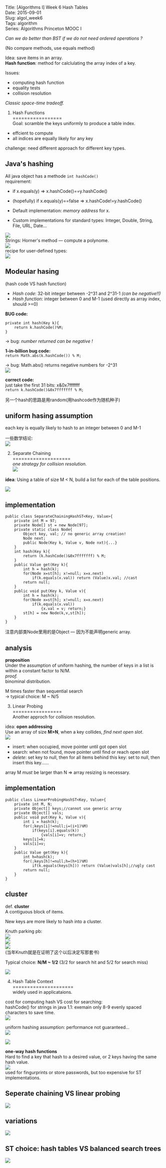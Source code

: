 Title: [Algorithms I] Week 6 Hash Tables   
Date: 2015-09-01   
Slug:  algoI_week6       
Tags: algorithm     
Series: Algorithms Princeton MOOC I 
 
   
*Can we do better than BST if we do not need ordered operations ?*   
   
(No compare methods, use equals method)   
   
Idea: save items in an array.    
**Hash function**: method for calclulating the array index of  a key.    
   
Issues:    
   
* computing hash function   
* equality tests   
* collision resolution   
   
   
*Classic space-time tradeoff.*   
   
1. Hash Functions   
=================   
Goal: scramble the keys uniformly to produce a table index.    
   
* effcient to compute   
* all indices are equally likely for any key   
   
   
challenge: need different approach for different key types.    
   
Java's hashing   
--------------   
All java object has a methode ``int hashCode()``   
requirement:    
   
* if x.equals(y) ⇒ x.hashCode()==y.hashCode()   
* (hopefully) if x.equals(y)==false ⇒ x.hashCode!=y.hashCode()   
   
   
   
* Default implementation: *memory address* for x.    
* Custom implementations for standard types: Integer, Double, String, File, URL, Date...   
   
![](../images/algoI_week6/pasted_image.png)   
Strings: Horner's method — compute a polynome.    
![](../images/algoI_week6/pasted_image001.png)   
recipe for user-defined types:    
![](../images/algoI_week6/pasted_image002.png)   
   
Modeular hasing   
---------------   
(hash code VS hash function)   
   
* *Hash code*: 32-bit integer between -2^31 and 2^31-1 *(can be negative!!)*   
* *Hash function*: integer between 0 and M-1 (used directly as array index, should >=0)   
   
   
**BUG code:**    
   
	private int hash(Key k){   
		return k.hashCode()%M;   
	}   
   
→ bug: *number returned can be negative !*   
   
**1-in-billion bug code:**    
``return Math.abs(k.hashCode()) % M;``   
   
→ bug: Math.abs() returns negative numbers for -2^31   
![](../images/algoI_week6/pasted_image003.png)   
   
**correct code:**   
just take the first 31 bits: x&0x7fffffff   
``return k.hashCode()&0x7fffffff % M;``   
   
另一个hash的思路是用random(用hashcode作为随机种子)   
   
uniform hasing assumption   
-------------------------   
each key is equally likely to hash to an integer between 0 and M-1   
   
一些数学结论:    
![](../images/algoI_week6/pasted_image004.png)   
   
   
2. Separate Chaining   
====================   
*one strategy for collision resolution.*    
![](../images/algoI_week6/pasted_image005.png)   
   
**idea**: Using a table of size M < N,  build a list for each of the table positions.    
   
![](../images/algoI_week6/pasted_image006.png)   
   
implementation   
--------------   
   
	public class SeparateChainingHashST<Key, Value>{   
		private int M = 97;   
		private Node[] st = new Node[97];   
		private static class Node{   
			Object key, val; // no generic array creation!    
			Node next;   
			public Node(Key k, Value v, Node nxt){...}   
		}   
		int hash(Key k){   
			return (k.hashCode()&0x7fffffff) % M;   
		}   
		public Value get(Key k){   
			int h = hash(k);   
			for(Node x=st[h]; x!=null; x=x.next)   
				if(k.equals(x.val)) return (Value)x.val; //cast   
			return null;   
		}   
		public void put(Key k, Value v){   
			int h = hash(k);   
			for(Node x=st[h]; x!=null; x=x.next)   
				if(k.equals(x.val))    
					{x.val = v; return;}   
			st[h] = new Node(k,v,st[h]);   
		}   
	}   
   
注意内部类Node里用的是Object — 因为不能声明generic array.    
   
analysis   
--------   
**proposition**   
Under the assumption of uniform hashing, the number of keys in a list is within a constant factor to N/M.    
*proof.*   
binominal distribution.   
   
M times faster than sequential search   
→ typical choice: M ~ N/5   
   
   
3. Linear Probing   
=================   
Another approch for collision resolution.    
   
idea: **open addressing**   
Use an array of size **M>N**, when a key collides, *find next open slot*.    
![](../images/algoI_week6/pasted_image007.png)   
   
* insert: when occupied, move pointer until got open slot   
* search: when not found, move pointer until find or reach open slot   
* *delete*: set key to null, then for all items behind this key: set to null, then insert this key......   
   
   
array M *must* be larger than N ⇒ array resizing is necessary.    
   
implementation   
--------------   
	public class LinearProbingHashST<Key, Value>{   
		private int M, N;   
		private Object[] keys;//cannot use generic array   
		private Object[] vals;   
		public void put(Key k, Value v){   
			int i = hash(k);   
			for(;keys[i]!=null;i=(i+1)%M)   
				if(keys[i].equals(k))    
					{vals[i]=v; return;}   
			keys[i]=k;   
			vals[i]=v;   
		}   
		public Value get(Key k){   
			int h=hash(k);   
			for(;keys[h]!=null;h=(h+1)%M)   
				if(k.equals(keys[h])) return (Value)vals[h];//ugly cast   
			return null;   
		}   
	}   
   
   
cluster   
-------   
def. **cluster**   
A contiguous block of items.    
   
New keys are more likely to hash into a cluster.    
   
Knuth parking pb:    
![](../images/algoI_week6/pasted_image008.png)   
![](../images/algoI_week6/pasted_image010.png)   
![](../images/algoI_week6/pasted_image009.png)   
(当年Knuth就是在证明了这个以后决定写那套书)   
   
Typical choice: **N/M ~ 1/2** (3/2 for search hit and 5/2 for search miss)   
   
![](../images/algoI_week6/pasted_image011.png)   
   
4. Hash Table Context   
=====================   
widely used in applicataions.    
   
cost for computing hash VS cost for searching:    
hashCode() for strings in java 1.1: exemain only 8-9 evenly spaced characters to save time.   
![](../images/algoI_week6/pasted_image012.png)   
   
uniform hashing assumption: performance not guaranteed...   
![](../images/algoI_week6/pasted_image013.png)   
   
![](../images/algoI_week6/pasted_image014.png)   
   
**one-way hash functions**   
Hard to find a key that hash to a desired value, or 2 keys having the same hash value.    
![](../images/algoI_week6/pasted_image015.png)   
used for fingurprints or store passwords, but too expensive for ST implementations.    
   
Seperate chaining VS linear probing   
-----------------------------------   
![](../images/algoI_week6/pasted_image016.png)   
   
variations   
----------   
![](../images/algoI_week6/pasted_image017.png)   
   
ST choice: hash tables VS balanced search trees   
-----------------------------------------------   
   
![](../images/algoI_week6/pasted_image018.png)   
   

